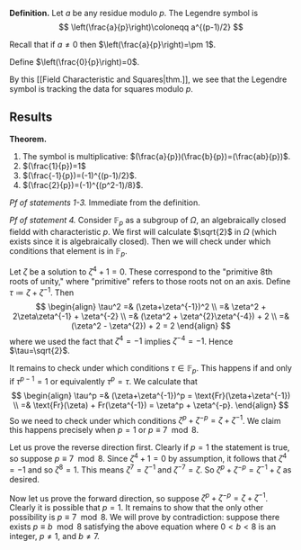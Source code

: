 **Definition.** Let $a$ be any residue modulo $p$. The Legendre symbol is 
$$
\left(\frac{a}{p}\right)\coloneqq a^{(p-1)/2} 
$$

Recall that if $a\neq 0$ then $\left(\frac{a}{p}\right)=\pm 1$.

Define $\left(\frac{0}{p}\right)=0$.

By this [[Field Characteristic and Squares|thm.]], we see that the Legendre symbol is tracking the data for squares modulo $p$.

## Results

**Theorem.** 
1. The symbol is multiplicative: $(\frac{a}{p})(\frac{b}{p})=(\frac{ab}{p})$.
2. $(\frac{1}{p})=1$
3. $(\frac{-1}{p})=(-1)^{(p-1)/2}$.
4. $(\frac{2}{p})=(-1)^{(p^2-1)/8}$.

_Pf of statements 1-3._ Immediate from the definition.

_Pf of statement 4._ Consider $\mathbb{F}_p$ as a subgroup of $\Omega$, an algebraically closed fieldd with characteristic $p$. We first will calculate $\sqrt{2}$ in $\Omega$ (which exists since it is algebraically closed). Then we will check under which conditions that element is in $\mathbb{F}_p$. 

Let $\zeta$ be a solution to $\zeta^4+1=0$. These correspond to the "primitive 8th roots of unity," where "primitive" refers to those roots not on an axis. Define $\tau\coloneqq\zeta+\zeta^{-1}$. Then
$$
\begin{align}
\tau^2 =& (\zeta+\zeta^{-1})^2 \\
=& \zeta^2 + 2\zeta\zeta^{-1} + \zeta^{-2} \\
=& (\zeta^2 + \zeta^{2}\zeta^{-4}) + 2 \\
=& (\zeta^2 - \zeta^{2}) + 2 = 2
\end{align}
$$
where we used the fact that $\zeta^4=-1$ implies $\zeta^{-4}=-1$. Hence $\tau=\sqrt{2}$. 

It remains to check under which conditions $\tau\in\mathbb{F}_p$. This happens if and only if $\tau^{p-1}=1$ or equivalently $\tau^p = \tau$. We calculate that
$$
\begin{align}
\tau^p =& (\zeta+\zeta^{-1})^p = \text{Fr}(\zeta+\zeta^{-1}) \\
=& \text{Fr}(\zeta) + Fr(\zeta^{-1}) = \zeta^p + \zeta^{-p}.
\end{align}
$$
So we need to check under which conditions $\zeta^p+\zeta^{-p}=\zeta+\zeta^{-1}$. We claim this happens precisely when $p=1$ or $p\equiv 7\mod 8$.

Let us prove the reverse direction first. Clearly if $p=1$ the statement is true, so suppose $p\equiv 7\mod 8$. Since $\zeta^4+1=0$ by assumption, it follows that $\zeta^4=-1$ and so $\zeta^8=1$. This means $\zeta^7=\zeta^{-1}$ and $\zeta^{-7}=\zeta$. So $\zeta^p+\zeta^{-p}=\zeta^{-1}+\zeta$ as desired.

Now let us prove the forward direction, so suppose $\zeta^p+\zeta^{-p}=\zeta+\zeta^{-1}$. Clearly it is possible that $p=1$. It remains to show that the only other possibility is $p\equiv 7\mod 8$. We will prove by contradiction: suppose there exists $p\equiv b\mod 8$ satisfying the above equation where $0<b<8$ is an integer, $p\neq 1$, and $b\neq 7$.